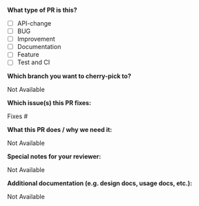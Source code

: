 **What type of PR is this?**

- [ ] API-change
- [ ] BUG
- [ ] Improvement
- [ ] Documentation
- [ ] Feature
- [ ] Test and CI

**Which branch you want to cherry-pick to?**

Not Available

**Which issue(s) this PR fixes:**

Fixes #

**What this PR does / why we need it:**

Not Available

**Special notes for your reviewer:**

Not Available

**Additional documentation (e.g. design docs, usage docs, etc.):**

Not Available
